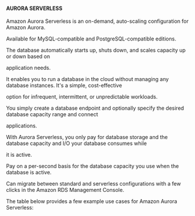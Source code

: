 #### AURORA SERVERLESS


Amazon Aurora Serverless is an on-demand, auto-scaling configuration for Amazon Aurora.


Available for MySQL-compatible and PostgreSQL-compatible editions.


The database automatically starts up, shuts down, and scales capacity up or down based on


application needs.


It enables you to run a database in the cloud without managing any database instances. It's a simple, cost-effective

option for infrequent, intermittent, or unpredictable workloads.


You simply create a database endpoint and optionally specify the desired database capacity range and connect

applications.


With Aurora Serverless, you only pay for database storage and the database capacity and I/O your database consumes while

it is active.


Pay on a per-second basis for the database capacity you use when the database is active.


Can migrate between standard and serverless configurations with a few clicks in the Amazon RDS Management Console.


The table below provides a few example use cases for Amazon Aurora Serverless:

